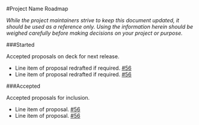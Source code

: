 #Project Name Roadmap

*While the project maintainers strive to keep this document updated, it should be used as a reference only. Using the information herein should be weighed carefully before making decisions on your project or purpose.*

###Started

Accepted proposals on deck for next release.

- Line item of proposal redrafted if required. [#56](path/to/issue)
- Line item of proposal redrafted if required. [#56](path/to/issue)

###Accepted

Accepted proposals for inclusion.

- Line item of proposal. [#56](path/to/issue)
- Line item of proposal. [#56](path/to/issue)

